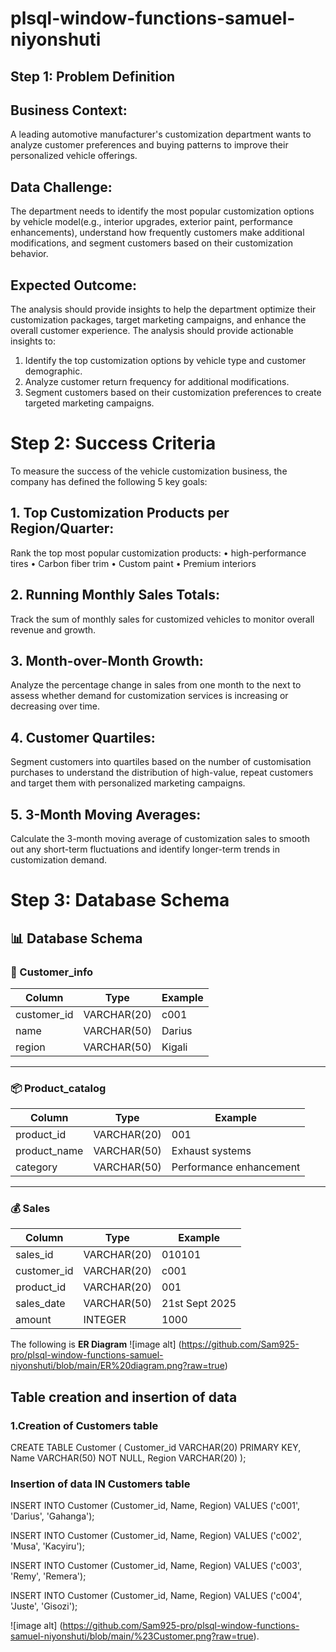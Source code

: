 # plsql-window-functions-samuel-niyonshuti
## Step 1: Problem Definition 
  ## Business Context: 
  
  A leading automotive manufacturer's customization department 
wants to analyze customer preferences and buying patterns to improve their 
personalized vehicle offerings. 
  
  ## Data Challenge: 
  
The department needs to identify the most popular customization 
options by vehicle model(e.g., interior upgrades, exterior paint, performance 
enhancements), understand how frequently customers make additional 
modifications, and segment customers based on their customization behavior. 

  ## Expected Outcome: 

The analysis should provide insights to help the department 
optimize their customization packages, target marketing campaigns, and enhance 
the overall customer experience. 
The analysis should provide actionable insights to: 
1. Identify the top customization options by vehicle type and customer 
demographic. 
2. Analyze customer return frequency for additional modifications. 
3. Segment customers based on their customization preferences to create 
targeted marketing campaigns.

# Step 2: Success Criteria 
To measure the success of the vehicle customization business, the company has 
defined the following 5 key goals: 
  ## 1. Top Customization Products per Region/Quarter: 
  Rank the top most 
popular customization products: 
• high-performance tires 
• Carbon fiber trim 
• Custom paint 
• Premium interiors 

  ## 2. Running Monthly Sales Totals: 
  
  Track the sum of monthly sales for 
customized vehicles to monitor overall revenue and growth. 

  ## 3. Month-over-Month Growth: 
  
  Analyze the percentage change in sales from 
one month to the next to assess whether demand for customization services 
is increasing or decreasing over time.

  ## 4. Customer Quartiles: 
  
  Segment customers into quartiles based on the number 
of customisation purchases to understand the distribution of high-value, 
repeat customers and target them with personalized marketing campaigns. 

  ## 5. 3-Month Moving Averages: 
  
  Calculate the 3-month moving average of 
customization sales to smooth out any short-term fluctuations and identify 
longer-term trends in customization demand.

# Step 3: Database Schema 
## 📊 Database Schema  

### 🧑 Customer_info
| Column      | Type        | Example   |
|-------------|-------------|-----------|
| customer_id | VARCHAR(20) | c001      |
| name        | VARCHAR(50) | Darius    |
| region      | VARCHAR(50) | Kigali    |

---

### 📦 Product_catalog
| Column       | Type        | Example                |
|--------------|-------------|------------------------|
| product_id   | VARCHAR(20) | 001                    |
| product_name | VARCHAR(50) | Exhaust systems        |
| category     | VARCHAR(50) | Performance enhancement|

---

### 💰 Sales
| Column      | Type        | Example        |
|-------------|-------------|----------------|
| sales_id    | VARCHAR(20) | 010101         |
| customer_id | VARCHAR(20) | c001           |
| product_id  | VARCHAR(20) | 001            |
| sales_date  | VARCHAR(50) | 21st Sept 2025 |
| amount      | INTEGER     | 1000           |


The following is **ER Diagram**
![image alt] (https://github.com/Sam925-pro/plsql-window-functions-samuel-niyonshuti/blob/main/ER%20diagram.png?raw=true)

## Table creation and insertion of data
  ### 1.Creation of Customers table
  CREATE TABLE Customer (
  Customer_id VARCHAR(20) PRIMARY KEY,
  Name VARCHAR(50) NOT NULL,
  Region VARCHAR(20)
  );

  ### Insertion of data IN Customers table
INSERT INTO Customer (Customer_id, Name, Region) 
VALUES ('c001', 'Darius', 'Gahanga');

INSERT INTO Customer (Customer_id, Name, Region)
VALUES ('c002', 'Musa', 'Kacyiru');

INSERT INTO Customer (Customer_id, Name, Region)
VALUES ('c003', 'Remy', 'Remera');

INSERT INTO Customer (Customer_id, Name, Region)
VALUES ('c004', 'Juste', 'Gisozi');

![image alt] (https://github.com/Sam925-pro/plsql-window-functions-samuel-niyonshuti/blob/main/%23Customer.png?raw=true).
